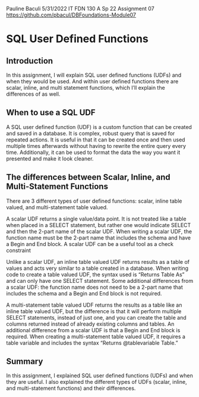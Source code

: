 Pauline Baculi
5/31/2022
IT FDN 130 A Sp 22
Assignment 07
https://github.com/pbacul/DBFoundations-Module07 

# SQL User Defined Functions

## Introduction
In this assignment, I will explain SQL user defined functions (UDFs) and when they would be used. And within user defined functions there are scalar, inline, and multi statement functions, which I’ll explain the differences of as well. 

## When to use a SQL UDF
A SQL user defined function (UDF) is a custom function that can be created and saved in a database. It is complex, robust query that is saved for repeated actions. It is useful in that it can be created once and then used multiple times afterwards without having to rewrite the entire query every time. Additionally, it can be used to format the data the way you want it presented and make it look cleaner. 

## The differences between Scalar, Inline, and Multi-Statement Functions
There are 3 different types of user defined functions: scalar, inline table valued, and multi-statement table valued. 

A scalar UDF returns a single value/data point. It is not treated like a table when placed in a SELECT statement, but rather one would indicate SELECT and then the 2-part name of the scalar UDF. When writing a scalar UDF, the function name must be the 2-part name that includes the schema and have a Begin and End block. A scalar UDF can be a useful tool as a check constraint

Unlike a scalar UDF, an inline table valued UDF returns results as a table of values and acts very similar to a table created in a database. When writing code to create a table valued UDF, the syntax used is “Returns Table As” and can only have one SELECT statement. Some additional differences from a scalar UDF: the function name does not need to be a 2-part name that includes the schema and a Begin and End block is not required.

A multi-statement table valued UDF returns the results as a table like an inline table valued UDF, but the difference is that it will perform multiple SELECT statements, instead of just one, and you can create the table and columns returned instead of already existing columns and tables. An additional difference from a scalar UDF is that a Begin and End block is required. When creating a multi-statement table valued UDF, it requires a table variable and includes the syntax “Returns @tablevariable Table.”

## Summary
In this assignment, I explained SQL user defined functions (UDFs) and when they are useful. I also explained the different types of UDFs (scalar, inline, and multi-statement functions) and their differences. 

